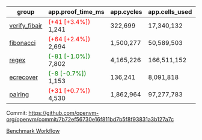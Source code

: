 | group | app.proof_time_ms | app.cycles | app.cells_used | leaf.proof_time_ms | leaf.cycles | leaf.cells_used |
| -- | -- | -- | -- | -- | -- | -- |
| [verify_fibair](https://github.com/openvm-org/openvm/blob/benchmark-results/benchmarks-pr/1784/verify_fibair-7b72ef56730e16f811bd7b5f8f93831a3b127a7c.md) |<span style='color: red'>(+41 [+3.4%])</span> 1,241 |  322,699 |  17,340,132 |- | - | - |
| [fibonacci](https://github.com/openvm-org/openvm/blob/benchmark-results/benchmarks-pr/1784/fibonacci-7b72ef56730e16f811bd7b5f8f93831a3b127a7c.md) |<span style='color: red'>(+64 [+2.4%])</span> 2,694 |  1,500,277 |  50,589,503 |- | - | - |
| [regex](https://github.com/openvm-org/openvm/blob/benchmark-results/benchmarks-pr/1784/regex-7b72ef56730e16f811bd7b5f8f93831a3b127a7c.md) |<span style='color: green'>(-81 [-1.0%])</span> 7,802 |  4,165,226 |  166,511,152 |- | - | - |
| [ecrecover](https://github.com/openvm-org/openvm/blob/benchmark-results/benchmarks-pr/1784/ecrecover-7b72ef56730e16f811bd7b5f8f93831a3b127a7c.md) |<span style='color: green'>(-8 [-0.7%])</span> 1,153 |  136,241 |  8,091,818 |- | - | - |
| [pairing](https://github.com/openvm-org/openvm/blob/benchmark-results/benchmarks-pr/1784/pairing-7b72ef56730e16f811bd7b5f8f93831a3b127a7c.md) |<span style='color: red'>(+31 [+0.7%])</span> 4,530 |  1,862,964 |  97,277,783 |- | - | - |


Commit: https://github.com/openvm-org/openvm/commit/7b72ef56730e16f811bd7b5f8f93831a3b127a7c

[Benchmark Workflow](https://github.com/openvm-org/openvm/actions/runs/15861234330)
